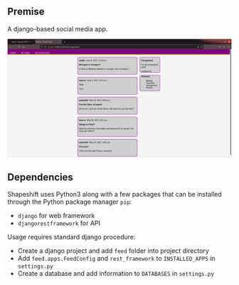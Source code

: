 ## Premise
A django-based social media app.

![Screenshot of application](img/screenshot.png)

## Dependencies
Shapeshift uses Python3 along with a few packages that can be installed through the Python package manager `pip`:
* `django` for web framework
* `djangorestframework` for API

Usage requires standard django procedure:
* Create a django project and add `feed` folder into project directory
* Add `feed.apps.FeedConfig` and `rest_framework` to `INSTALLED_APPS` in `settings.py`
* Create a database and add information to `DATABASES` in `settings.py`